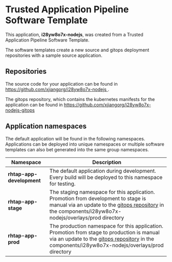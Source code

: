 # Trusted Application Pipeline Software Template

This application, **i28yw8o7x-nodejs**, was created from a Trusted Application Pipeline Software Template.

The software templates create a new source and gitops deployment repositories with a sample source application. 

## Repositories

The source code for your application can be found in [https://github.com/xjiangorg/i28yw8o7x-nodejs ](https://github.com/xjiangorg/i28yw8o7x-nodejs ).
 
The gitops repository, which contains the kubernetes manifests for the application can be found in 
[https://github.com/xjiangorg/i28yw8o7x-nodejs-gitops ](https://github.com/xjiangorg/i28yw8o7x-nodejs-gitops ) 

## Application namespaces 

The default application will be found in the following namespaces. Applications can be deployed into unique namespaces or multiple software templates can also bet generated into the same group namespaces.  

|  Namespace   |  Description   |  
| -------- | -------- |   
| **rhtap-app-development** | The default application during development. Every build will be deployed to this namespace for testing. | 
| **rhtap-app-stage** | The staging namespace for this application. Promotion from development to stage is manual via an update to the [gitops repository](https://github.com/xjiangorg/i28yw8o7x-nodejs-gitops ) in the components/i28yw8o7x-nodejs/overlays/prod directory |  
| **rhtap-app-prod** | The production namespace for this application. Promotion from stage to production is manual via an update to the [gitops repository](https://github.com/xjiangorg/i28yw8o7x-nodejs-gitops ) in the components/i28yw8o7x-nodejs/overlays/prod directory | 